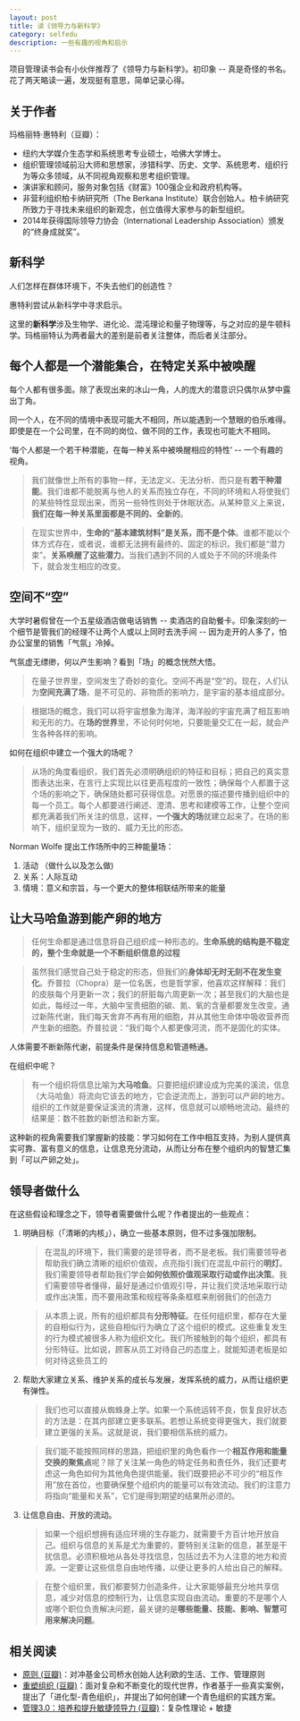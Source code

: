 ```yaml
---
layout: post 
title: 读《领导力与新科学》
category: selfedu
description: 一些有趣的视角和启示
---
```


项目管理读书会有小伙伴推荐了《领导力与新科学》。初印象 -- 真是奇怪的书名。花了两天略读一遍，发现挺有意思，简单记录心得。

## 关于作者

玛格丽特·惠特利（豆瓣）：

- 纽约大学媒介生态学和系统思考专业硕士，哈佛大学博士。
- 组织管理领域前沿大师和思想家，涉猎科学、历史、文学、系统思考、组织行为等众多领域，从不同视角观察和思考组织管理。
- 演讲家和顾问，服务对象包括《财富》100强企业和政府机构等。
- 非营利组织柏卡纳研究所（The Berkana Institute）联合创始人。柏卡纳研究所致力于寻找未来组织的新观念，创立值得大家参与的新型组织。
- 2014年获得国际领导力协会（International Leadership Association）颁发的“终身成就奖”。

## 新科学

人们怎样在群体环境下，不失去他们的创造性？

惠特利尝试从新科学中寻求启示。

这里的**新科学**涉及生物学、进化论、混沌理论和量子物理等，与之对应的是牛顿科学。玛格丽特认为两者最大的差别是前者关注整体，而后者关注部分。


## 每个人都是一个潜能集合，在特定关系中被唤醒

每个人都有很多面。除了表现出来的冰山一角，人的庞大的潜意识只偶尔从梦中露出丁角。

同一个人，在不同的情境中表现可能大不相同，所以能遇到一个慧眼的伯乐难得。即使是在一个公司里，在不同的岗位、做不同的工作，表现也可能大不相同。

‘每个人都是一个若干种潜能，在每一种关系中被唤醒相应的特性’ -- 一个有趣的视角。

> 我们就像世上所有的事物一样，无法定义、无法分析、而只是有**若干种潜能**。我们谁都不能脱离与他人的关系而独立存在，不同的环境和人将使我们的某些特性显现出来，而另一些特性则处于休眠状态。从某种意义上来说，**我们在每一种关系里面都是不同的、全新的**。

> 在现实世界中，**生命的“基本建筑材料”是关系，而不是个体**。谁都不能以个体方式存在，或者说，谁都无法拥有最终的、固定的标识。我们都是“潜力束”。**关系唤醒了这些潜力**。当我们遇到不同的人或处于不同的环境条件下，就会发生相应的改变。

## 空间不“空”

大学时暑假曾在一个五星级酒店做电话销售 -- 卖酒店的自助餐卡。印象深刻的一个细节是管我们的经理不让两个人或以上同时去洗手间 -- 因为走开的人多了，怕办公室里的销售「气氛」冷掉。

气氛虚无缥缈，何以产生影响？看到「场」的概念恍然大悟。

> 在量子世界里，空间发生了奇妙的变化。空间不再是“空”的。现在，人们认为**空间充满了场**，是不可见的、非物质的影响力，是宇宙的基本组成部分。

> 根据场的概念，我们可以将宇宙想象为海洋，海洋般的宇宙充满了相互影响和无形的力。在**场的世界**里，不论何时何地，只要能量交汇在一起，就会产生各种各样的影响。

如何在组织中建立一个强大的场呢？

> 从场的角度看组织，我们首先必须明确组织的特征和目标；把自己的真实意图表达出来，在言行上实现比以往更高程度的一致性；确保每个人都置于这个场的影响之下，确保随处都可获得信息。对愿景的描述要传播到组织中的每一个员工。每个人都要进行阐述、澄清、思考和建模等工作，让整个空间都充满着我们所关注的信息，这样，**一个强大的场**就建立起来了。在场的影响下，组织呈现为一致的、威力无比的形态。

Norman Wolfe 提出工作场所中的三种能量场：

1. 活动 （做什么以及怎么做)
2. 关系：人际互动
3. 情境：意义和宗旨，与一个更大的整体相联结所带来的能量

## 让大马哈鱼游到能产卵的地方

> 任何生命都是通过信息将自己组织成一种形态的。**生命系统的结构是不稳定的，整个生命就是一个不断组织信息的过程**

> 虽然我们感觉自己处于稳定的形态，但我们的**身体却无时无刻不在发生变化**。乔普拉（Chopra）是一位名医，也是哲学家，他喜欢这样解释：我们的皮肤每个月更新一次；我们的肝脏每六周更新一次；甚至我们的大脑也是如此，每经过一年，大脑中宝贵细胞的碳、氮、氧的含量都要发生改变。通过新陈代谢，我们每天舍弃不再有用的细胞，并从其他生命体中吸收营养而产生新的细胞。乔普拉说：“我们每个人都更像河流，而不是固化的实体。

人体需要不断新陈代谢，前提条件是保持信息和管道畅通。

在组织中呢？

> 有一个组织将信息比喻为**大马哈鱼**。只要把组织建设成为完美的溪流，信息（大马哈鱼）将流向它该去的地方，它会逆流而上，游到可以产卵的地方。组织的工作就是要保证溪流的清澈，这样，信息就可以顺畅地流动。最终的结果是：数不胜数的新想法和新方案。

这种新的视角需要我们掌握新的技能：学习如何在工作中相互支持，为别人提供真实可靠、富有意义的信息，让信息充分流动，从而让分布在整个组织内的智慧汇集到「可以产卵之处」。

## 领导者做什么

在这些假设和理念之下，领导者需要做什么呢？作者提出的一些观点：

1. 明确目标（「清晰的内核」），确立一些基本原则，但不过多强加限制。
   
   > 在混乱的环境下，我们需要的是领导者，而不是老板。我们需要领导者帮助我们确立清晰的组织价值观，点亮指引我们在混乱中前行的**明灯**。我们需要领导者帮助我们学会**如何依照价值观采取行动或作出决策**。我们需要领导者懂得，最好是通过价值观引导，并让我们灵活地采取行动或作出决策，而不要用政策和规程等条条框框来削弱我们的创造力

   > 从本质上说，所有的组织都具有**分形特征**。在任何组织里，都存在大量的自相似行为，这些自相似行为确立了这个组织的模式。这些重复发生的行为模式被很多人称为组织文化。我们所接触到的每个组织，都具有分形特征。比如说，顾客从员工对待自己的态度上，就能知道老板是如何对待这些员工的

2. 帮助大家建立关系、维护关系的成长与发展，发挥系统的威力，从而让组织更有弹性。

   > 我们也可以直接从蜘蛛身上学。如果一个系统运转不良，恢复良好状态的方法是：在其内部建立更多联系。若想让系统变得更强大，我们就要建立更强的关系。这就是说，我们要相信系统的威力。

   > 我们能不能按照同样的思路，把组织里的角色看作一个**相互作用和能量交换的聚焦点**呢？除了关注某一角色的特定任务和责任外，我们还要考虑这一角色如何为其他角色提供能量。我们既要把必不可少的“相互作用”放在首位，也要确保整个组织内的能量可以有效流动。我们的注意力将指向“能量和关系”，它们是得到期望的结果所必须的。
   
3. 让信息自由、开放的流动。

   > 如果一个组织想拥有适应环境的生存能力，就需要千方百计地开放自己。组织与信息的关系是尤为重要的，要特别关注新的信息，甚至是干扰信息。必须积极地从各处寻找信息，包括过去不为人注意的地方和资源。一定要让这些信息自由地传播，以便让更多的人给出自己的解释。

   > 在整个组织里，我们都要努力创造条件，让大家能够最充分地共享信息，减少对信息的控制行为，让信息实现自由流动。重要的不是哪个人或哪个职位负责解决问题，最关键的是**哪些能量、技能、影响、智慧可用来解决问题**。

## 相关阅读

- [原则 (豆瓣)](https://book.douban.com/subject/27608239/)：对冲基金公司桥水创始人达利欧的生活、工作、管理原则
- [重塑组织 (豆瓣)](https://book.douban.com/subject/27030307/)：面对复杂和不断变化的现代世界，作者基于一些真实案例，提出了「进化型-青色组织」，并提出了如何创建一个青色组织的实践方案。
- [管理3.0：培养和提升敏捷领导力 (豆瓣)](https://book.douban.com/subject/10484469/)：复杂性理论 + 敏捷
